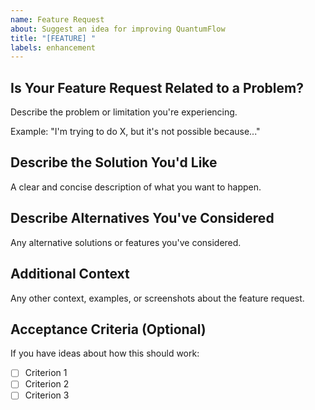 ```yaml
---
name: Feature Request
about: Suggest an idea for improving QuantumFlow
title: "[FEATURE] "
labels: enhancement
---
```


## Is Your Feature Request Related to a Problem?

Describe the problem or limitation you're experiencing.

Example: "I'm trying to do X, but it's not possible because..."

## Describe the Solution You'd Like

A clear and concise description of what you want to happen.

## Describe Alternatives You've Considered

Any alternative solutions or features you've considered.

## Additional Context

Any other context, examples, or screenshots about the feature request.

## Acceptance Criteria (Optional)

If you have ideas about how this should work:
- [ ] Criterion 1
- [ ] Criterion 2
- [ ] Criterion 3
